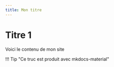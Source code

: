 ```yaml
---
title: Mon titre
---
```


# Titre 1

Voici le contenu de mon site

!!! Tip "Ce truc est produit avec mkdocs-material"

